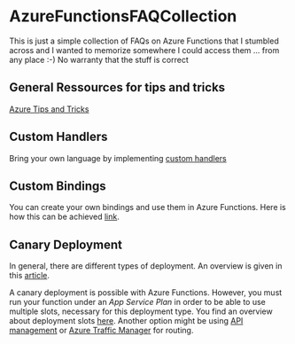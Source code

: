 # AzureFunctionsFAQCollection
This is just a simple collection of FAQs on Azure Functions that I stumbled across and I wanted to memorize somewhere I could access them ... from any place :-)
No warranty that the stuff is correct

## General Ressources for tips and tricks
[Azure Tips and Tricks](https://microsoft.github.io/AzureTipsAndTricks/)

## Custom Handlers
Bring your own language by implementing [custom handlers](https://docs.microsoft.com/en-US/azure/azure-functions/functions-custom-handlers)

## Custom Bindings
You can create your own bindings and use them in Azure Functions. Here is how this can be achieved [link](https://microsoft.github.io/AzureTipsAndTricks/blog/tip247.html).

## Canary Deployment
In general, there are different types of deployment. An overview is given in this [article](https://azure.microsoft.com/de-de/blog/deployment-strategies-defined/).

A canary deployment is possible with Azure Functions. However, you must run your function under an *App Service Plan* in order to be able to use multiple slots, necessary for this deployment type. You find an overview about deployment slots [here](https://docs.microsoft.com/en-US/azure/azure-functions/functions-deployment-slots).
Another option might be using [API management](https://docs.microsoft.com/en-us/azure/api-management/) or [Azure Traffic Manager](https://docs.microsoft.com/en-us/azure/traffic-manager/traffic-manager-routing-methods#weighted) for routing.
